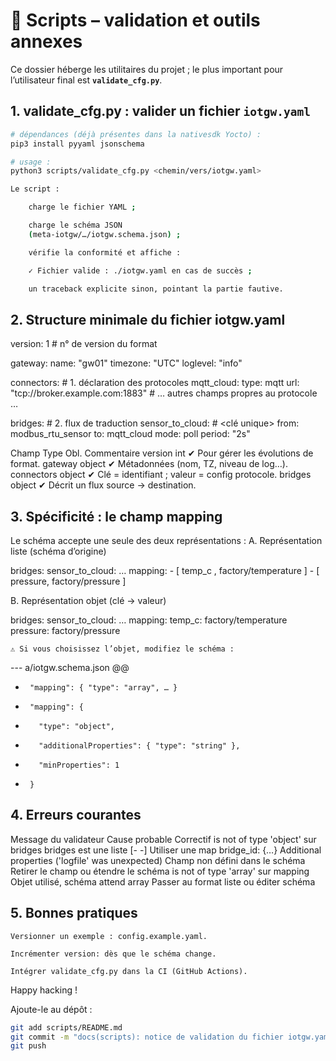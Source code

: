 # 📜 Scripts – validation et outils annexes

Ce dossier héberge les utilitaires du projet ; le plus important pour
l’utilisateur final est **`validate_cfg.py`**.



## 1. validate_cfg.py : valider un fichier `iotgw.yaml`

```bash
# dépendances (déjà présentes dans la nativesdk Yocto) :
pip3 install pyyaml jsonschema

# usage :
python3 scripts/validate_cfg.py <chemin/vers/iotgw.yaml>

Le script :

    charge le fichier YAML ;

    charge le schéma JSON
    (meta-iotgw/…/iotgw.schema.json) ;

    vérifie la conformité et affiche :

    ✓ Fichier valide : ./iotgw.yaml en cas de succès ;

    un traceback explicite sinon, pointant la partie fautive.
```

## 2. Structure minimale du fichier iotgw.yaml

version: 1                # n° de version du format

gateway:
  name:      "gw01"
  timezone:  "UTC"
  loglevel:  "info"

connectors:               # 1.  déclaration des protocoles
  mqtt_cloud:
    type: mqtt
    url:  "tcp://broker.example.com:1883"
    # … autres champs propres au protocole …

bridges:                  # 2.  flux de traduction
  sensor_to_cloud:        # <clé unique>
    from: modbus_rtu_sensor
    to:   mqtt_cloud
    mode: poll
    period: "2s"

Champ	Type	Obl.	Commentaire
version	int	✔	Pour gérer les évolutions de format.
gateway	object	✔	Métadonnées (nom, TZ, niveau de log…).
connectors	object	✔	Clé = identifiant ; valeur = config protocole.
bridges	object	✔	Décrit un flux source → destination.
## 3. Spécificité : le champ mapping

Le schéma accepte une seule des deux représentations :
A. Représentation liste (schéma d’origine)

bridges:
  sensor_to_cloud:
    …
    mapping:
      - [ temp_c , factory/temperature ]
      - [ pressure, factory/pressure ]

B. Représentation objet (clé → valeur)

bridges:
  sensor_to_cloud:
    …
    mapping:
      temp_c:   factory/temperature
      pressure: factory/pressure

    ⚠️ Si vous choisissez l’objet, modifiez le schéma :

--- a/iotgw.schema.json
@@
-      "mapping": { "type": "array", … }
+      "mapping": {
+        "type": "object",
+        "additionalProperties": { "type": "string" },
+        "minProperties": 1
+      }

## 4. Erreurs courantes
Message du validateur	Cause probable	Correctif
is not of type 'object' sur bridges	bridges est une liste [- -]	Utiliser une map bridge_id: {…}
Additional properties ('logfile' was unexpected)	Champ non défini dans le schéma	Retirer le champ ou étendre le schéma
is not of type 'array' sur mapping	Objet utilisé, schéma attend array	Passer au format liste ou éditer schéma
## 5. Bonnes pratiques

    Versionner un exemple : config.example.yaml.

    Incrémenter version: dès que le schéma change.

    Intégrer validate_cfg.py dans la CI (GitHub Actions).

Happy hacking !


Ajoute-le au dépôt :

```bash
git add scripts/README.md
git commit -m "docs(scripts): notice de validation du fichier iotgw.yaml"
git push
```
